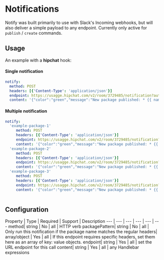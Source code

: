 # Notifications


Notify was built primarily to use with Slack's Incoming
webhooks, but will also deliver a simple payload to
any endpoint. Currently only active for `publish` / `create`
commands.

## Usage

An example with a **hipchat** hook:

#### Single notification

```yaml
notify:
  method: POST
  headers: [{'Content-Type': 'application/json'}]
  endpoint: https://usagge.hipchat.com/v2/room/3729485/notification?auth_token=mySecretToken
  content: '{"color":"green","message":"New package published: * {{ name }}*","notify":true,"message_format":"text"}'
```

#### Multiple notification

```yaml
notify:
  'example-package-1'
     method: POST
	 headers: [{'Content-Type': 'application/json'}]
	 endpoint: https://usagge.hipchat.com/v2/room/3729485/notification?auth_token=mySecretToken
	 content: '{"color":"green","message":"New package published: * {{ name }}*","notify":true,"message_format":"text"}'
  'example-package-2'
     method: POST
	 headers: [{'Content-Type': 'application/json'}]
	 endpoint: https://usagge.hipchat.com/v2/room/3729485/notification?auth_token=mySecretToken
	 content: '{"color":"green","message":"New package published: * {{ name }}*","notify":true,"message_format":"text"}'
  'example-package-3'
     method: POST
	 headers: [{'Content-Type': 'application/json'}]
	 endpoint: https://usagge.hipchat.com/v2/room/3729485/notification?auth_token=mySecretToken
	 content: '{"color":"green","message":"New package published: * {{ name }}*","notify":true,"message_format":"text"}'
	 

```

## Configuration

Property | Type | Required | Support | Description 
--- | --- | --- | --- | --- | --- 
method| string | No | all | HTTP verb
packagePattern| string | No | all | Only run this notification if the package name matches the regular
headers| array/object | Yes | all | If this endpoint requires specific headers, set them here as an array of key: value objects.
endpoint| string | Yes | all | set the URL endpoint for this call
content| string | Yes | all | any Handlebar expressions  


